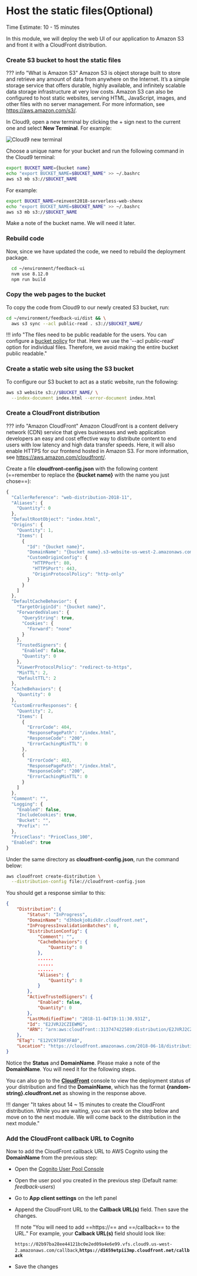 # Host the static files(Optional)
Time Estimate: 10 - 15 minutes  

In this module, we will deploy the web UI of our application to Amazon S3 and front it with a CloudFront distribution.

### Create S3 bucket to host the static files

??? info "What is Amazon S3"
    Amazon S3 is object storage built to store and retrieve any amount of data from anywhere on the Internet. It’s a simple storage service that offers durable, highly available, and infinitely scalable data storage infrastructure at very low costs. Amazon S3 can also be configured to host static websites, serving HTML, JavaScript, images, and other files with no server management. For more information, see https://aws.amazon.com/s3/. 

In Cloud9, open a new terminal by clicking the \+ sign next to the current one and select __New Terminal__. For example:

  ![Cloud9 new terminal](../screenshots/c9-terminal.png)

Choose a unique name for your bucket and run the following command in the Cloud9 terminal:

```bash
export BUCKET_NAME={bucket name}
echo "export BUCKET_NAME=$BUCKET_NAME" >> ~/.bashrc
aws s3 mb s3://$BUCKET_NAME
```
For example:

```bash
export BUCKET_NAME=reinvent2018-serverless-web-shenx
echo "export BUCKET_NAME=$BUCKET_NAME" >> ~/.bashrc
aws s3 mb s3://$BUCKET_NAME
```

Make a note of the bucket name. We will need it later.

### Rebuild code

Now, since we have updated the code, we need to rebuild the deployment package.

```bash
  cd ~/environment/feedback-ui
  nvm use 8.12.0
  npm run build
```

### Copy the web pages to the bucket

To copy the code from Cloud9 to our newly created S3 bucket, run:

```bash
cd ~/environment/feedback-ui/dist && \
  aws s3 sync --acl public-read . s3://$BUCKET_NAME/
```

!!! info "The files need to be public readable for the users. You can configure a [bucket policy](https://docs.aws.amazon.com/AmazonS3/latest/dev/WebsiteAccessPermissionsReqd.html "S3 bucket polic for public web site") for that. Here we use the '--acl public-read' option for individual files. Therefore, we avoid making the entire bucket public readable."

### Create a static web site using the S3 bucket
To configure our S3 bucket to act as a static website, run the following:
```bash
aws s3 website s3://$BUCKET_NAME/ \
  --index-document index.html --error-document index.html 
```

### Create a CloudFront distribution

??? info "Amazon CloudFront"
    Amazon CloudFront is a content delivery network (CDN) service that gives businesses and web application developers an easy and cost effective way to distribute content to end users with low latency and high data transfer speeds. Here, it will also enable HTTPS for our frontend hosted in Amazon S3. For more information, see https://aws.amazon.com/cloudfront/. 

Create a file __cloudfront-config.json__ with the following content (==remember to replace the __{bucket name}__ with the name you just chose==):

```javascript hl_lines="11 12 22"
{
  "CallerReference": "web-distribution-2018-11",
  "Aliases": {
    "Quantity": 0
  },
  "DefaultRootObject": "index.html",
  "Origins": {
    "Quantity": 1,
    "Items": [
      {
        "Id": "{bucket name}",
        "DomainName": "{bucket name}.s3-website-us-west-2.amazonaws.com",
        "CustomOriginConfig": {
          "HTTPPort": 80,
          "HTTPSPort": 443,
          "OriginProtocolPolicy": "http-only"
        }
      }
    ]
  },
  "DefaultCacheBehavior": {
    "TargetOriginId": "{bucket name}",
    "ForwardedValues": {
      "QueryString": true,
      "Cookies": {
        "Forward": "none"
      }
    },
    "TrustedSigners": {
      "Enabled": false,
      "Quantity": 0
    },
    "ViewerProtocolPolicy": "redirect-to-https",
    "MinTTL": 2,
    "DefaultTTL": 2
  },
  "CacheBehaviors": {
    "Quantity": 0
  },
  "CustomErrorResponses": {
    "Quantity": 2,
    "Items": [
      {
        "ErrorCode": 404,
        "ResponsePagePath": "/index.html",
        "ResponseCode": "200",
        "ErrorCachingMinTTL": 0
      },
      {
        "ErrorCode": 403,
        "ResponsePagePath": "/index.html",
        "ResponseCode": "200",
        "ErrorCachingMinTTL": 0
      }
    ]
  },
  "Comment": "",
  "Logging": {
    "Enabled": false,
    "IncludeCookies": true,
    "Bucket": "",
    "Prefix": ""
  },
  "PriceClass": "PriceClass_100",
  "Enabled": true
}
```

Under the same directory as __cloudfront-config.json__, run the command below:

```bash
aws cloudfront create-distribution \
  --distribution-config file://cloudfront-config.json
```
You should get a response simliar to this:

```json hl_lines="3 4"
{
    "Distribution": {
        "Status": "InProgress", 
        "DomainName": "d3hbokjo8idk8r.cloudfront.net", 
        "InProgressInvalidationBatches": 0, 
        "DistributionConfig": {
            "Comment": "", 
            "CacheBehaviors": {
                "Quantity": 0
            }, 
            ......
            ......
            ......
            "Aliases": {
                "Quantity": 0
            }
        }, 
        "ActiveTrustedSigners": {
            "Enabled": false, 
            "Quantity": 0
        }, 
        "LastModifiedTime": "2018-11-04T19:11:30.931Z", 
        "Id": "E2JVRJ2CZIEWMG", 
        "ARN": "arn:aws:cloudfront::313747422589:distribution/E2JVRJ2CZIEWMG"
    }, 
    "ETag": "E12VC97I0FXFA0", 
    "Location": "https://cloudfront.amazonaws.com/2018-06-18/distribution/E2JVRJ2CZIEWMG"
}
```

Notice the __Status__ and __DomainName__. Please make a note of the __DomainName__. You will need it for the following steps.

You can also go to the [**CloudFront**](https://console.aws.amazon.com/cloudfront/home?# "AWS CloudFront") console to view the deployment status of your distribution and find the **DomainName**, which has the format __{random-string}.cloudfront.net__ as showing in the response above.

!!! danger "It takes about 14 ~ 15 minutes to create the CloudFront distribution. While you are waiting, you can work on the step below and move on to the next module. We will come back to the distribution in the next module."

### Add the CloudFront callback URL to Cognito

Now to add the CloudFront callback URL to AWS Cognito using the __DomainName__ from the previous step:

* Open the [Cognito User Pool Console](https://us-west-2.console.aws.amazon.com/cognito/users/?region=us-west-2 "AWS Cognito")
* Open the user pool you created in the previous step (Default name: _feedback-users_)
* Go to __App client settings__ on the left panel
* Append the CloudFront URL to the __Callback URL(s)__ field. Then save the changes.

    !!! note "You will need to add ==https://== and ==/callback== to the URL."
    For example, your __Calback URL(s)__ field should look like:

    `https://02b97ba28ee44121bc0e2ed09a4e6e99.vfs.cloud9.us-west-2.amazonaws.com/callback`,**`https://d1659etpii3mp.cloudfront.net/callback`**

 * Save the changes
